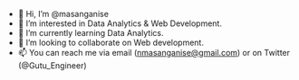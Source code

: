 - 👋 Hi, I’m @masanganise
- 👀 I’m interested in Data Analytics & Web Development.
- 🌱 I’m currently learning Data Analytics.
- 💞️ I’m looking to collaborate on Web development.
- 📫 You can reach me via email (nmasanganise@gmail.com) or on Twitter (@Gutu_Engineer)

<!---
masanganise/masanganise is a ✨ special ✨ repository because its `README.md` (this file) appears on your GitHub profile.
You can click the Preview link to take a look at your changes.
--->
